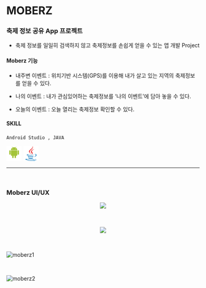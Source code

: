 MOBERZ
=============
### 축제 정보 공유 App 프로젝트
- 축제 정보를 일일히 검색하지 않고 축제정보를 손쉽게 얻을 수 있는 앱 개발 Project

#### Moberz 기능

- 내주변 이벤트
: 위치기반 시스템(GPS)를 이용해 내가 살고 있는 지역의 축제정보를 얻을 수 있다.

- 나의 이벤트
: 내가 관심있어하는 축제정보를 ‘나의  이벤트’에  담아 놓을 수 있다.

- 오늘의 이벤트
: 오늘 열리는 축제정보 확인할 수 있다.


#### SKILL
` Android Studio , JAVA `   

<p align="left">
<img src="https://raw.githubusercontent.com/devicons/devicon/master/icons/android/android-original-wordmark.svg" alt="android" width="40" height="40"/>
<img src="https://raw.githubusercontent.com/devicons/devicon/master/icons/java/java-original.svg" alt="java" width="40" height="40"/>
</p>


-------------

<br />

### Moberz UI/UX
   
<p align="center">
<img src="https://user-images.githubusercontent.com/44343908/223744503-a1d6c1a7-bf92-4c96-b255-1fa32300e2cd.png"  width="270" />   
</p>

<br />  

<p align="center">
<img src="https://user-images.githubusercontent.com/44343908/223743441-c78933ba-28bc-43ae-b3a6-d5a7b37d5702.png"  width="270" />   
</p>

<br />

![moberz1](https://user-images.githubusercontent.com/44343908/224377978-cb666031-96ce-47a8-8619-629bc98d66bf.png)   

<br />

![moberz2](https://user-images.githubusercontent.com/44343908/224377986-a60c7eb8-ea04-4194-aa78-171ba924a436.png)   



